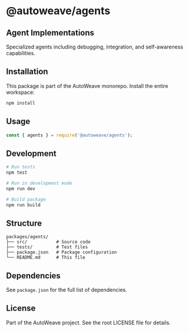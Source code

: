 # @autoweave/agents

## Agent Implementations

Specialized agents including debugging, integration, and self-awareness capabilities.

## Installation

This package is part of the AutoWeave monorepo. Install the entire workspace:

```bash
npm install
```

## Usage

```javascript
const { agents } = require('@autoweave/agents');
```

## Development

```bash
# Run tests
npm test

# Run in development mode
npm run dev

# Build package
npm run build
```

## Structure

```
packages/agents/
├── src/           # Source code
├── tests/         # Test files
├── package.json   # Package configuration
└── README.md      # This file
```

## Dependencies

See `package.json` for the full list of dependencies.

## License

Part of the AutoWeave project. See the root LICENSE file for details.
